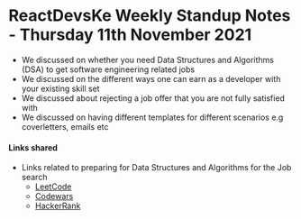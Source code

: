 # ReactDevsKe Weekly Standup Notes - Thursday 11th November 2021

- We discussed on whether you need Data Structures and Algorithms (DSA) to get software engineering related jobs
- We discussed on the different ways one can earn as a developer with your existing skill set
- We discussed about rejecting a job offer that you are not fully satisfied with
- We discussed on having different templates for different scenarios e.g coverletters, emails etc


#### Links shared
- Links related to preparing for Data Structures and Algorithms for the Job search
    - [LeetCode](https://leetcode.com/)
    - [Codewars](https://www.codewars.com/)
    - [HackerRank](https://www.hackerrank.com/)